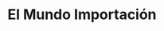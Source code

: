---
title: "El Mundo Importación"
url: /ushuaia/el-mundo-importacion/
shop: tienda de variedades
---